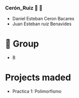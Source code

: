 ### Cerón_Ruiz  🥳 🚀

- Daniel Esteban Ceron Bacares
- Juan Esteban ruiz Benavides

# 🧐 Group
- B

# Projects maded
 * Practica 1: Polimorfismo